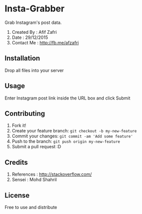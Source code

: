 # Insta-Grabber

Grab Instagram's post data.

1. Created By : Afif Zafri
2. Date : 29/12/2015
3. Contact Me : http://fb.me/afzafri

## Installation

Drop all files into your server

## Usage

Enter Instagram post link inside the URL box and click Submit

## Contributing

1. Fork it!
2. Create your feature branch: `git checkout -b my-new-feature`
3. Commit your changes: `git commit -am 'Add some feature'`
4. Push to the branch: `git push origin my-new-feature`
5. Submit a pull request :D

## Credits

1. References : http://stackoverflow.com/
2. Sensei : Mohd Shahril

## License

Free to use and distribute
